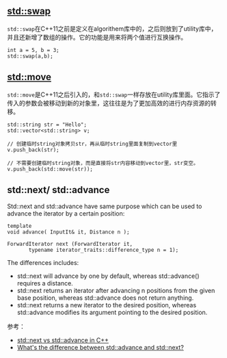 ## [std::swap](https://en.cppreference.com/w/cpp/algorithm/swap)

`std::swap`在C++11之前是定义在algorithem库中的，之后则放到了utility库中，并且还新增了数组的操作。它的功能是用来将两个值进行互换操作。

```
int a = 5, b = 3;
std::swap(a,b);
```

## [std::move](https://en.cppreference.com/w/cpp/utility/move)

`std::move`是C++11之后引入的，和`std::swap`一样存放在utility库里面。它指示了传入的参数会被移动到新的对象里，这往往是为了更加高效的进行内存资源的转移。

```
std::string str = "Hello";
std::vector<std::string> v;

// 创建临时string对象拷贝str，再从临时string里面复制到vector里
v.push_back(str);

// 不需要创建临时string对象，而是直接将str内容移动到vector里，str变空。
v.push_back(std::move(str));
```

## std::next/ std::advance

Std::next and std::advance have same purpose which can be used to advance the iterator by a certain position:

```
template
void advance( InputIt& it, Distance n );

ForwardIterator next (ForwardIterator it,
       typename iterator_traits::difference_type n = 1);
```

The differences includes:

- std::next will advance by one by default, whereas std::advance() requires a distance.
- std::next returns an iterator after advancing n positions from the given base position, whereas std::advance does not return anything.
- std::next returns a new iterator to the desired position, whereas std::advance modifies its argument pointing to the desired position.


参考：

- [std::next vs std::advance in C++](https://www.geeksforgeeks.org/stdnext-vs-stdadvance-in-cpp/)
- [What's the difference between std::advance and std::next?](https://stackoverflow.com/questions/15017065/whats-the-difference-between-stdadvance-and-stdnext)

